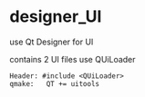 # designer_UI
use Qt Designer for UI

contains 2 UI files
use QUiLoader
```
Header:	#include <QUiLoader>
qmake:	 QT += uitools
```

